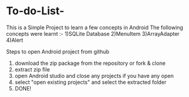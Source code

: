 # To-do-List-
This is a Simple Project to learn a few concepts in Android
The following concepts were learnt :-
1)SQLite Database
2)MenuItem
3)ArrayAdapter
4)Alert

Steps to open Android project from github
1) download the zip package from the repository or fork & clone
2) extract zip file 
3) open Android studio and close any projects if you have any open
4) select "open existing projects" and select the extracted folder
5) DONE!
